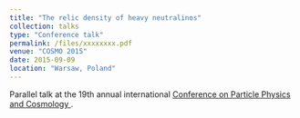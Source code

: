 ```yaml
---
title: "The relic density of heavy neutralinos"
collection: talks
type: "Conference talk"
permalink: /files/xxxxxxxx.pdf
venue: "COSMO 2015"
date: 2015-09-09
location: "Warsaw, Poland"
---
```


Parallel talk at the 19th annual international [Conference on Particle Physics and Cosmology ](http://cosmo15.ncbj.gov.pl).
